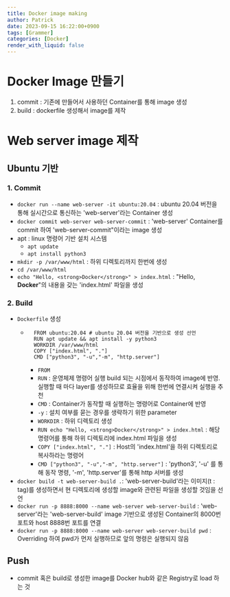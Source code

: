 ```yaml
---
title: Docker image making
author: Patrick
date: 2023-09-15 16:22:00+0900
tags: [Grammer]
categories: [Docker]
render_with_liquid: false
---
```

# Docker Image 만들기
1. commit : 기존에 만들어서 사용하던 Container를 통해 image 생성
2. build : dockerfile 생성해서 image를 제작

# Web server image 제작
## Ubuntu 기반
### 1. Commit
- `docker run --name web-server -it ubuntu:20.04` : ubuntu 20.04 버전을 통해 실시간으로 통신하는 'web-server'라는 Container 생성
- `docker commit web-server web-server-commit` : 'web-server' Container를 commit 하여 'web-server-commit"이라는 image 생성
- apt : linux 명령어 기반 설치 시스템
    - `apt update`
    - `apt install python3`
- `mkdir -p /var/www/html` : 하위 디렉토리까지 한번에 생성
- `cd /var/www/html`
- `echo "Hello, <strong>Docker</strong>" > index.html` : "Hello, <strong>Docker</strong>"의 내용을 갖는 'index.html' 파일을 생성

### 2. Build
- `Dockerfile` 생성
    - ```
        FROM ubuntu:20.04 # ubuntu 20.04 버전을 기반으로 생성 선언
        RUN apt update && apt install -y python3
        WORKDIR /var/www/html
        COPY ["index.html", "."]
        CMD ["python3", "-u","-m", "http.server"]
        ```
        - `FROM`
        - `RUN` : 운영체제 명령어 실행 build 되는 시점에서 동작하여 image에 반영. 실행할 때 마다 layer를 생성하므로 효율을 위해 한번에 연결시켜 실행을 추천
        - `CMD` : Container가 동작할 때 실행하는 명령어로 Container에 반영
        - `-y` : 설치 여부를 묻는 경우를 생략하기 위한 parameter
        - `WORKDIR` : 하위 디렉토리 생성
        - `RUN echo "Hello, <strong>Docker</strong>" > index.html` : 해당 명령어를 통해 하위 디렉토리에 index.html 파일을 생성
        - `COPY ["index.html", "."]` : Host의 'index.html'을 하위 디렉토리로 복사하라는 명령어
        - `CMD ["python3", "-u","-m", "http.server"]` : 'python3', '-u' 를 통해 동작 명령, '-m', 'http.server'를 통해 http 서버를 생성
- `docker build -t web-server-build .`: 'web-server-build'라는 이미지(t : tag)를 생성하면서 현 디렉토리에 생성할 image와 관련된 파일을 생성할 것임을 선언
- `docker run -p 8888:8000 --name web-server web-server-build` : 'web-server'라는 'web-server-build' image 기반으로 생성된 Container의 8000번 포트와 host 8888번 포트를 연결
- `docker run -p 8888:8000 --name web-server web-server-build pwd` : Overriding 하여 pwd가 먼저 실행하므로 앞의 명령은 실행되지 않음

## Push
- commit 혹은 build로 생성한 image를 Docker hub와 같은 Registry로 load 하는 것
